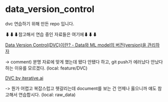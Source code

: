 # data_version_control

dvc 연습하기 위해 만든 repo 입니다.


⬇⬇⬇참고해서 연습 중인 자료들은 여기에⬇⬇⬇

[Data Version Control(DVC)이란? - Data와 ML model의 버전(version)을 관리하자](https://lsjsj92.tistory.com/573)

-> comment) 분명 자료에 맞게 했는데 됐다 안됐다 하고, git push가 에러났다 안났다 하는 이유를 모르겠다. (local: feature/DVC)

[DVC by iterative.ai](https://dvc.org/doc)

-> 뭔가 어렵고 복잡스럽고 헷갈리는데 document를 보는 건 언제나 옳으니까 얘도 참고해서 연습합시다. (local: raw_data)
